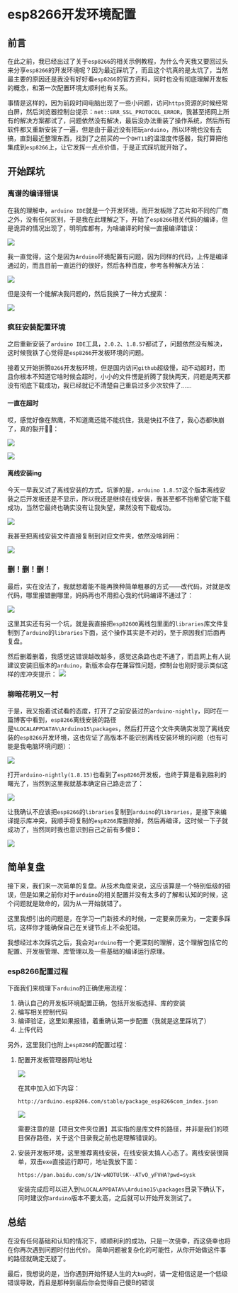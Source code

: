 # esp8266开发环境配置

## 前言

在此之前，我已经出过了关于`esp8266`的相关示例教程，为什么今天我又要回过头来分享`esp8266`的开发环境呢？因为最近踩坑了，而且这个坑真的是太坑了，当然最主要的原因还是我没有好好看`esp8266`的官方资料，同时也没有彻底理解开发板的概念，和第一次配置环境太顺利也有关系。

事情是这样的，因为前段时间电脑出现了一些小问题，访问`https`资源的时候经常白屏，然后浏览器控制台提示：`net::ERR_SSL_PROTOCOL_ERROR`，我甚至把网上所有的解决方案都试了，问题依然没有解决，最后没办法重装了操作系统，然后所有软件都又重新安装了一遍，但是由于最近没有把玩`arduino`，所以环境也没有去搞，直到最近整理东西，找到了之前买的一个`DHT11`的温湿度传感器，我打算把他集成到`esp8266`上，让它发挥一点点价值，于是正式踩坑就开始了。

## 开始踩坑

### 离谱的编译错误

在我的理解中，`arduino IDE`就是一个开发环境，而开发板除了芯片和不同的厂商之外，没有任何区别，于是我在此理解之下，开始了`esp8266`相关代码的编译，但是诡异的情况出现了，明明库都有，为啥编译的时候一直报编译错误：

![](https://syske-pic-bed.oss-cn-hangzhou.aliyuncs.com/imgs/20221127175015.png)

我一直觉得，这个是因为`Arduino`环境配置有问题，因为同样的代码，上传是编译通过的，而且目前一直运行的很好，然后各种百度，参考各种解决方法：

![](https://syske-pic-bed.oss-cn-hangzhou.aliyuncs.com/imgs/20221127175233.png)

但是没有一个能解决我问题的，然后我换了一种方式搜索：

![](https://syske-pic-bed.oss-cn-hangzhou.aliyuncs.com/imgs/20221127175421.png)

### 疯狂安装配置环境

之后重新安装了`arduino IDE`工具，`2.0.2`、`1.8.57`都试了，问题依然没有解决，这时候我铁了心觉得是`esp8266`开发板环境的问题。

接着又开始折腾`8266`开发板环境，但是国内访问`github`超级慢，动不动超时，而且你根本不知道它啥时候会超时，小小的文件愣是折腾了我快两天，问题是两天都没有彻底下载成功，我已经就记不清楚自己重启过多少次软件了……

#### 一直在超时

哎，感觉好像在熬鹰，不知道鹰还能不能抗住，我是快扛不住了，我心态都快崩了，真的裂开😵‍💫：

![](https://syske-pic-bed.oss-cn-hangzhou.aliyuncs.com/imgs/20221127180157.png)

![](https://syske-pic-bed.oss-cn-hangzhou.aliyuncs.com/imgs/20221127204609.png)


#### 离线安装ing

今天一早我又试了离线安装的方式，坑爹的是，`arduino 1.8.57`这个版本离线安装之后开发板还是不显示，所以我还是继续在线安装，我甚至都不抱希望它能下载成功，当然它最终也确实没有让我失望，果然没有下载成功。

![](https://syske-pic-bed.oss-cn-hangzhou.aliyuncs.com/imgs/20221127191748.png)

我甚至把离线安装文件直接复制到对应文件夹，依然没啥卵用：

![](https://syske-pic-bed.oss-cn-hangzhou.aliyuncs.com/imgs/20221127191834.png)

### 删！删！删！

最后，实在没法了，我就想着能不能再换种简单粗暴的方式——改代码，对就是改代码，哪里报错删哪里，妈妈再也不用担心我的代码编译不通过了：

![](https://syske-pic-bed.oss-cn-hangzhou.aliyuncs.com/imgs/20221127181647.png)

这里其实还有另一个坑，就是我直接把`esp82600`离线包里面的`libraries`库文件复制到了`arduino`的`libraries`下面，这个操作其实是不对的，至于原因我们后面再复盘。

然后删着删着，我感觉这错误越改越多，感觉这条路也走不通了，而且网上有人说建议安装旧版本的`arduino`，新版本会存在兼容性问题，控制台也刚好提示类似这样的库冲突提示：
![](https://syske-pic-bed.oss-cn-hangzhou.aliyuncs.com/imgs/20221127183126.png)


### 柳暗花明又一村

于是，我又抱着试试看的态度，打开了之前安装过的`arduino-nightly`，同时在一篇博客中看到，`esp8266`离线安装的路径是`%LOCALAPPDATA%\Arduino15\packages`，然后打开这个文件夹确实发现了离线安装的`esp8266`开发环境，这也佐证了高版本不能识别离线安装环境的问题（也有可能是我电脑环境问题）：

![](https://syske-pic-bed.oss-cn-hangzhou.aliyuncs.com/imgs/20221127185020.png)

打开`arduino-nightly(1.8.15)`也看到了`esp8266`开发板，也终于算是看到胜利的曙光了，当然到这里我就基本确定自己路走岔了：

![](https://syske-pic-bed.oss-cn-hangzhou.aliyuncs.com/imgs/20221127185157.png)

让我确认不应该把`esp8266`的`libraries`复制到`arduino`的`libraries`，是接下来编译提示库冲突，我顺手将复制的`esp8266`库删除掉，然后再编译，这时候一下子就成功了，当然同时我也意识到自己之前有多傻B：

![](https://syske-pic-bed.oss-cn-hangzhou.aliyuncs.com/imgs/20221127185824.png)


## 简单复盘

接下来，我们来一次简单的复盘。从技术角度来说，这应该算是一个特别低级的错误，但是如果之前你对于`arduino`的相关配置并没有太多的了解和认知的时候，这个问题就是致命的，因为从一开始就错了。

这里我想引出的问题是，在学习一门新技术的时候，一定要亲历亲为，一定要多踩坑，这样你才能确保自己在关键节点上不会犯错。

我想经过本次踩坑之后，我会对`arduino`有一个更深刻的理解，这个理解包括它的配置、开发板管理、库管理以及一些基础的编译运行原理。


### esp8266配置过程

下面我们来梳理下`arduino`的正确使用流程：
 
 1. 确认自己的开发板环境配置正确，包括开发板选择、库的安装
 2. 编写相关控制代码
 3. 编译验证，这里如果报错，着重确认第一步配置（我就是这里踩坑了）
 4. 上传代码


另外，这里我们也附上`esp8266`的配置过程：

1. 配置开发板管理器网址地址
   
   ![](https://syske-pic-bed.oss-cn-hangzhou.aliyuncs.com/imgs/20221127192723.png)

   在其中加入如下内容：

   ```http
   http://arduino.esp8266.com/stable/package_esp8266com_index.json
   ```

   ![](https://syske-pic-bed.oss-cn-hangzhou.aliyuncs.com/imgs/20221127193002.png)
   
   需要注意的是【项目文件夹位置】其实指的是库文件的路径，并非是我们的项目保存路径，关于这个目录我之前也是理解错误的。

2. 安装开发板环境，这里推荐离线安装，在线安装太搞人心态了。离线安装很简单，双击`exe`直接运行即可，地址我放下面：
   
   ```http
   https://pan.baidu.com/s/1W-wNOTUl9K--ATvO_yFVHA?pwd=sysk
   ```
   安装完成后可以进入到`%LOCALAPPDATA%\Arduino15\packages`目录下确认下，同时建议你`arduino`版本不要太高，之后就可以开始开发测试了。
   

## 总结

在没有任何基础和认知的情况下，顺顺利利的成功，只是一次侥幸，而这侥幸也将在你再次遇到问题时付出代价。
简单问题被复杂化的可能性，从你开始做这件事的路径就确定无疑了。

最后，我想说的是，当你遇到开始怀疑人生的大`bug`时，请一定相信这是一个低级错误导致，而且是那种到最后你会觉得自己傻B的错误